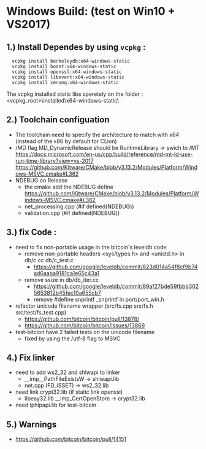 # Windows Build: (test on Win10 + VS2017)

## 1.) Install Dependes by using `vcpkg` :
```
  vcpkg install berkeleydb:x64-windows-static
  vcpkg install boost:x64-windows-static
  vcpkg install openssl:x64-windows-static
  vcpkg install libevent:x64-windows-static
  vcpkg install zeromq:x64-windows-static
```
 The vcpkg installed static libs speretely on the folder : <vcpkg_root>\installed\x64-windows-static\

##  2.) Toolchain configuation
  - The toolchain need to specify the architecture to match with x64 (instead of the x86 by default for CLion)
  - /MD flag MD_DynamicRelease should be RuntimeLibrary -> swich to /MT
    https://docs.microsoft.com/en-us/cpp/build/reference/md-mt-ld-use-run-time-library?view=vs-2017
    https://github.com/Kitware/CMake/blob/v3.13.2/Modules/Platform/Windows-MSVC.cmake#L362
  - NDEBUG on Release
    - the cmake add the NDEBUG define https://github.com/Kitware/CMake/blob/v3.13.2/Modules/Platform/Windows-MSVC.cmake#L362
    - net_processing.cpp (#if defined(NDEBUG))
    - validation.cpp (#if defined(NDEBUG))

## 3.) fix Code :
  - need to fix non-portable usage in the bitcoin's leveldb code
    - remove non-portable headers <sys/types.h> and <unistd.h>  in db/c.cc db/c_test.c
      - https://github.com/google/leveldb/commit/623d014a54f8cf9b74ad6aaba9181ca1e65c43a1
    - remove ssize in db/db_iter.cc
      - https://github.com/google/leveldb/commit/89af27bde59fbbb3025653812b45fec10a655cb7
      - remove #define snprintf _snprintf in port/port_win.h
  - refactor unicode filename wrapper (src/fs.cpp src/fs.h src/test/fs_test.cpp)
    - https://github.com/bitcoin/bitcoin/pull/13878/
    - https://github.com/bitcoin/bitcoin/issues/13869
  - test-bitcion have 2 failed tests on the unicode filename
      - fixed by using the /utf-8 flag to MSVC

## 4.) Fix linker
  - need to add ws2_32 and shlwapi to linker
    - __imp__PathFileExistsW -> shlwapi.lib
    - net.cpp (FD_ISSET) -> ws2_32.lib
  - need link crypt32.lib (if static link openssl)
    - libeay32.lib __imp_CertOpenStore -> crypt32.lib
  - need Iphlpapi.lib for test-bitcoin

## 5.) Warnings
  - https://github.com/bitcoin/bitcoin/pull/14151
